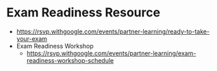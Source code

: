 # Exam Readiness Resource

- https://rsvp.withgoogle.com/events/partner-learning/ready-to-take-your-exam
- Exam Readiness Workshop
  - https://rsvp.withgoogle.com/events/partner-learning/exam-readiness-workshop-schedule